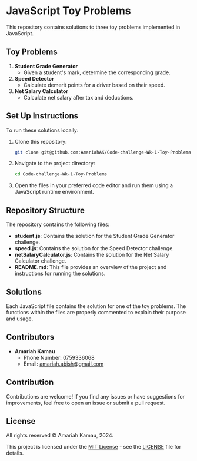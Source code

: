 
# JavaScript Toy Problems

This repository contains solutions to three toy problems implemented in JavaScript.

## Toy Problems

1. **Student Grade Generator**
   - Given a student's mark, determine the corresponding grade.
2. **Speed Detector**
   - Calculate demerit points for a driver based on their speed.
3. **Net Salary Calculator**
   - Calculate net salary after tax and deductions.

## Set Up Instructions

To run these solutions locally:

1. Clone this repository:
   ```bash
   git clone git@github.com:AmariahAK/Code-challenge-Wk-1-Toy-Problems.git
   ```

2. Navigate to the project directory:
   ```bash
   cd Code-challenge-Wk-1-Toy-Problems
   ```

3. Open the files in your preferred code editor and run them using a JavaScript runtime environment.

## Repository Structure

The repository contains the following files:

- **student.js**: Contains the solution for the Student Grade Generator challenge.
- **speed.js**: Contains the solution for the Speed Detector challenge.
- **netSalaryCalculator.js**: Contains the solution for the Net Salary Calculator challenge.
- **README.md**: This file provides an overview of the project and instructions for running the solutions.

## Solutions

Each JavaScript file contains the solution for one of the toy problems. The functions within the files are properly commented to explain their purpose and usage.

## Contributors

- **Amariah Kamau**
  - Phone Number: 0759336068
  - Email: amariah.abish@gmail.com

## Contribution

Contributions are welcome! If you find any issues or have suggestions for improvements, feel free to open an issue or submit a pull request.

## License

All rights reserved © Amariah Kamau, 2024.

This project is licensed under the [MIT License](LICENSE) - see the [LICENSE](LICENSE) file for details.